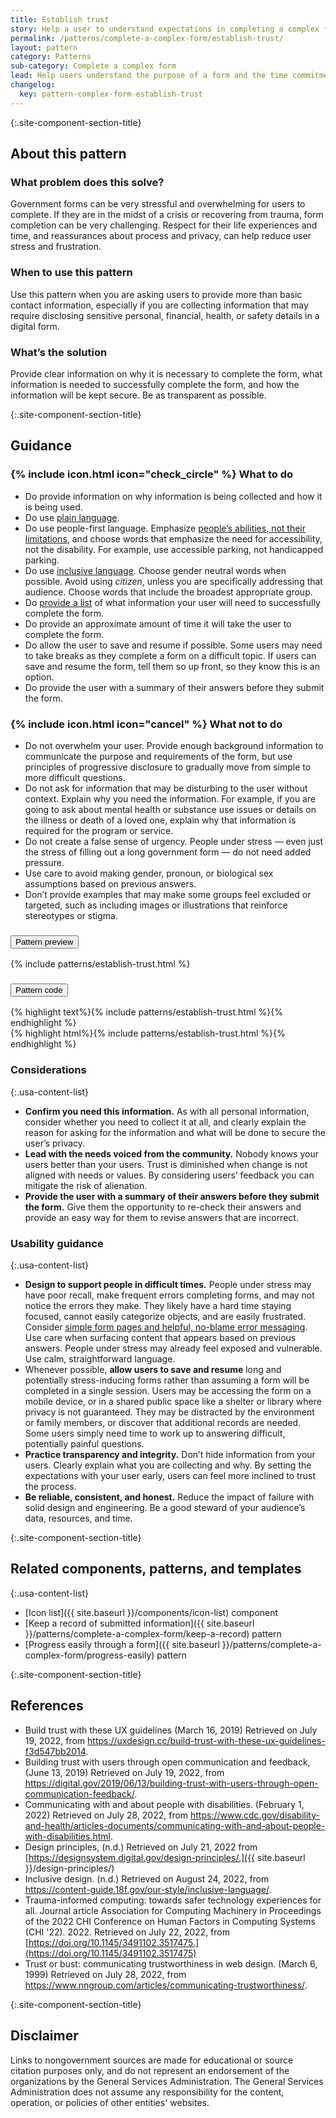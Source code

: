 ```yaml
---
title: Establish trust
story: Help a user to understand expectations in completing a complex form and establish trust
permalink: /patterns/complete-a-complex-form/establish-trust/
layout: pattern
category: Patterns
sub-category: Complete a complex form
lead: Help users understand the purpose of a form and the time commitment needed to complete it, feel confident they have what they need, and trust that the information they provide will be safeguarded and used responsibly.
changelog:
  key: pattern-complex-form-establish-trust
---
```


{:.site-component-section-title}
## About this pattern

### What problem does this solve?

Government forms can be very stressful and overwhelming for users to complete. If they are in the midst of a crisis or recovering from trauma, form completion can be very challenging. Respect for their life experiences and time, and reassurances about process and privacy, can help reduce user stress and frustration.

### When to use this pattern

Use this pattern when you are asking users to provide more than basic contact information, especially if you are collecting information that may require disclosing sensitive personal, financial, health, or safety details in a digital form.

### What’s the solution

Provide clear information on why it is necessary to complete the form, what information is needed to successfully complete the form, and how the information will be kept secure. Be as transparent as possible.

{:.site-component-section-title}
## Guidance

<div class="grid-row grid-gap-3">
  <div class="tablet:grid-col">
    <div class="do-dont">
      <div class="do-dont__do">
        <h3 class="do-dont__heading">
          {% include icon.html icon="check_circle" %}
          What to do
        </h3>
        <div class="do-dont__content">
          <ul>
            <li>Do provide information on why information is being collected and how it is being used. </li>
            <li>Do use <a href="https://www.plainlanguage.gov/">plain language</a>.</li>
            <li>Do use people-first language. Emphasize <a href="https://www.cdc.gov/disability-and-health/articles-documents/communicating-with-and-about-people-with-disabilities.html">people’s abilities, not their limitations</a>, and choose words that emphasize the need for accessibility, not the disability. For example, use accessible parking, not handicapped parking.</li>
            <li>Do use <a href="https://content-guide.18f.gov/our-style/inclusive-language/">inclusive language</a>. Choose gender neutral words when possible. Avoid using <em>citizen</em>, unless you are specifically addressing that audience. Choose words that include the broadest appropriate group.</li>
            <li>Do <a href="{{ site.baseurl }}/components/icon-list/">provide a list</a> of what information your user will need to successfully complete the form.</li>
            <li>Do provide an approximate amount of time it will take the user to complete the form.</li>
            <li>Do allow the user to save and resume if possible. Some users may need to take breaks as they complete a form on a difficult topic. If users can save and resume the form, tell them so up front, so they know this is an option.</li>
            <li>Do provide the user with a summary of their answers before they submit the form.</li>
          </ul>
        </div>
      </div>
    </div>
  </div>
  <div class="tablet:grid-col">
    <div class="do-dont">
      <div class="do-dont__dont">
        <h3 class="do-dont__heading">
          {% include icon.html icon="cancel" %}
          What not to do
        </h3>
        <div class="do-dont__content">
          <ul>
            <li>Do not overwhelm your user. Provide enough background information to communicate the purpose and requirements of the form, but use principles of progressive disclosure to gradually move from simple to more difficult questions.</li>
            <li>Do not ask for information that may be disturbing to the user without context. Explain why you need the information. For example, if you are going to ask about mental health or substance use issues or details on the illness or death of a loved one, explain why that information is required for the program or service.</li>
            <li>Do not create a false sense of urgency. People under stress — even just the stress of filling out a long government form — do not need added pressure.</li>
            <li>Use care to avoid making gender, pronoun, or biological sex assumptions based on previous answers.</li>
            <li>Don’t provide examples that may make some groups feel excluded or targeted, such as including images or illustrations that reinforce stereotypes or stigma.</li>
          </ul>
        </div>
      </div>
    </div>
  </div>
</div>

<div class="usa-accordion usa-accordion--bordered site-accordion-code site-component-preview margin-top-2">
  <h3 id="pattern-preview" class="usa-accordion__heading site-accordion-heading">
    <button type="button" class="usa-accordion__button" aria-controls="accordion-preview-01" aria-expanded="true">Pattern preview</button>
  </h3>
  <div id="accordion-preview-01" class="usa-accordion__content">
    {% include patterns/establish-trust.html %}
  </div>
</div>
<div class="usa-accordion usa-accordion--bordered site-accordion-code site-component-preview">
  <h3 id="pattern-code" class="usa-accordion__heading site-accordion-heading">
    <button type="button" class="usa-accordion__button" aria-controls="accordion-code-01" aria-expanded="false">Pattern code
    </button>
  </h3>
  <div id="accordion-code-01" class="usa-accordion__content highlight-code copy-code">
    <div class="usa-sr-only">
       {% highlight text%}{% include patterns/establish-trust.html %}{% endhighlight %}
    </div>
    {% highlight html%}{% include patterns/establish-trust.html %}{% endhighlight %}
  </div>
</div>

### Considerations

{:.usa-content-list}
- **Confirm you need this information.** As with all personal information, consider whether you need to collect it at all, and clearly explain the reason for asking for the information and what will be done to secure the user’s privacy.
- **Lead with the needs voiced from the community.** Nobody knows your users better than your users. Trust is diminished when change is not aligned with needs or values. By considering users’ feedback you can mitigate the risk of alienation.
- **Provide the user with a summary of their answers before they submit the form.** Give them the opportunity to re-check their answers and provide an easy way for them to revise answers that are incorrect.

### Usability guidance

{:.usa-content-list}
- **Design to support people in difficult times.** People under stress may have poor recall, make frequent errors completing forms, and may not notice the errors they make. They likely have a hard time staying focused, cannot easily categorize objects, and are easily frustrated. Consider <a href="{{ site.baseurl }}/patterns/complete-a-complex-form/progress-easily/">simple form pages and helpful, no-blame error messaging</a>. Use care when surfacing content that appears based on previous answers. People under stress may already feel exposed and vulnerable. Use calm, straightforward language.
- Whenever possible, **allow users to save and resume** long and potentially stress-inducing forms rather than assuming a form will be completed in a single session. Users may be accessing the form on a mobile device, or in a shared public space like a shelter or library where privacy is not guaranteed. They may be distracted by the environment or family members, or discover that additional records are needed. Some users simply need time to work up to answering difficult, potentially painful questions.
- **Practice transparency and integrity.** Don’t hide information from your users. Clearly explain what you are collecting and why. By setting the expectations with your user early, users can feel more inclined to trust the process.
- **Be reliable, consistent, and honest.** Reduce the impact of failure with solid design and engineering. Be a good steward of your audience’s data, resources, and time.

{:.site-component-section-title}
## Related components, patterns, and templates

{:.usa-content-list}
- [Icon list]({{ site.baseurl }}/components/icon-list) component
- [Keep a record of submitted information]({{ site.baseurl }}/patterns/complete-a-complex-form/keep-a-record) pattern
- [Progress easily through a form]({{ site.baseurl }}/patterns/complete-a-complex-form/progress-easily) pattern


{:.site-component-section-title}
## References

- Build trust with these UX guidelines (March 16, 2019) Retrieved on July 19, 2022, from <https://uxdesign.cc/build-trust-with-these-ux-guidelines-f3d547bb2014>.
- Building trust with users through open communication and feedback, (June 13, 2019) Retrieved on July 19, 2022, from <https://digital.gov/2019/06/13/building-trust-with-users-through-open-communication-feedback/>.
- Communicating with and about people with disabilities. (February 1, 2022) Retrieved on July 28, 2022, from <https://www.cdc.gov/disability-and-health/articles-documents/communicating-with-and-about-people-with-disabilities.html>.
- Design principles, (n.d.) Retrieved on July 21, 2022 from [https://designsystem.digital.gov/design-principles/.]({{ site.baseurl }}/design-principles/)
- Inclusive design. (n.d.) Retrieved on August 24, 2022, from <https://content-guide.18f.gov/our-style/inclusive-language/>.
- Trauma-informed computing: towards safer technology experiences for all. Journal article Association for Computing Machinery in Proceedings of the 2022 CHI Conference on Human Factors in Computing Systems (CHI '22). 2022. Retrieved on July 22, 2022, from [https://doi.org/10.1145/3491102.3517475.](https://doi.org/10.1145/3491102.3517475)
- Trust or bust: communicating trustworthiness in web design. (March 6, 1999) Retrieved on July 28, 2022, from <https://www.nngroup.com/articles/communicating-trustworthiness/>.

{:.site-component-section-title}
## Disclaimer

Links to nongovernment sources are made for educational or source citation purposes only, and do not represent an endorsement of the organizations by the General Services Administration. The General Services Administration does not assume any responsibility for the content, operation, or policies of other entities' websites.
